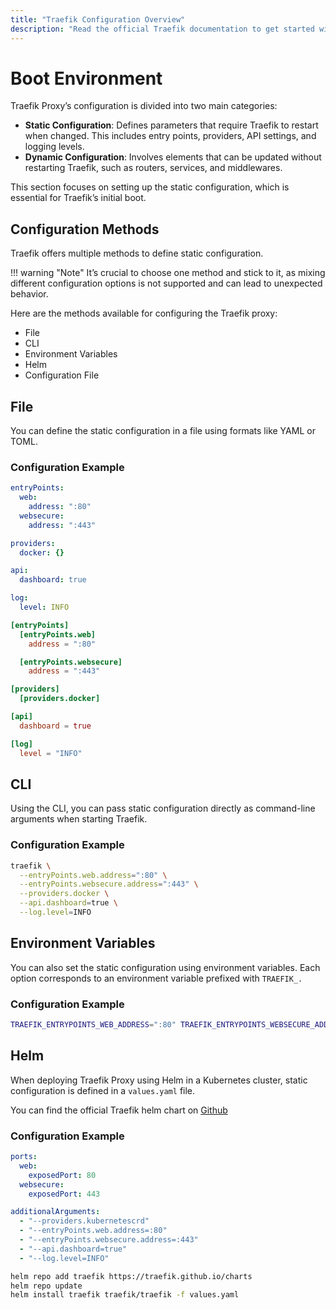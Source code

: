 ```yaml
---
title: "Traefik Configuration Overview"
description: "Read the official Traefik documentation to get started with configuring the Traefik Proxy."
---
```


# Boot Environment

Traefik Proxy’s configuration is divided into two main categories:

- **Static Configuration**: Defines parameters that require Traefik to restart when changed. This includes entry points, providers, API settings, and logging levels.
- **Dynamic Configuration**: Involves elements that can be updated without restarting Traefik, such as routers, services, and middlewares.

This section focuses on setting up the static configuration, which is essential for Traefik’s initial boot.

## Configuration Methods

Traefik offers multiple methods to define static configuration. 

!!! warning "Note"
    It’s crucial to choose one method and stick to it, as mixing different configuration options is not supported and can lead to unexpected behavior.

Here are the methods available for configuring the Traefik proxy:

- File
- CLI
- Environment Variables
- Helm
- Configuration File

## File

You can define the static configuration in a file using formats like YAML or TOML.

### Configuration Example

```yaml tab="traefik.yml (YAML)"
entryPoints:
  web:
    address: ":80"
  websecure:
    address: ":443"

providers:
  docker: {}

api:
  dashboard: true

log:
  level: INFO
```

```toml tab="traefik.toml (TOML)"
[entryPoints]
  [entryPoints.web]
    address = ":80"

  [entryPoints.websecure]
    address = ":443"

[providers]
  [providers.docker]

[api]
  dashboard = true

[log]
  level = "INFO"
```

## CLI

Using the CLI, you can pass static configuration directly as command-line arguments when starting Traefik. 

### Configuration Example

```sh tab="CLI"
traefik \
  --entryPoints.web.address=":80" \
  --entryPoints.websecure.address=":443" \
  --providers.docker \
  --api.dashboard=true \
  --log.level=INFO
```

## Environment Variables

You can also set the static configuration using environment variables. Each option corresponds to an environment variable prefixed with `TRAEFIK_.`

### Configuration Example

```sh tab="ENV"
TRAEFIK_ENTRYPOINTS_WEB_ADDRESS=":80" TRAEFIK_ENTRYPOINTS_WEBSECURE_ADDRESS=":443" TRAEFIK_PROVIDERS_DOCKER=true TRAEFIK_API_DASHBOARD=true TRAEFIK_LOG_LEVEL="INFO" traefik
```

## Helm

When deploying Traefik Proxy using Helm in a Kubernetes cluster, static configuration is defined in a `values.yaml` file. 

You can find the official Traefik helm chart on [Github](https://github.com/traefik/traefik-helm-chart/blob/master/traefik/VALUES.md)

### Configuration Example

```yaml tab="values.yaml"
ports:
  web:
    exposedPort: 80
  websecure:
    exposedPort: 443

additionalArguments:
  - "--providers.kubernetescrd"
  - "--entryPoints.web.address=:80"
  - "--entryPoints.websecure.address=:443"
  - "--api.dashboard=true"
  - "--log.level=INFO"
```

```sh tab="Helm Commands"
helm repo add traefik https://traefik.github.io/charts
helm repo update
helm install traefik traefik/traefik -f values.yaml
```
